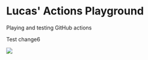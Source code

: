 # Lucas' Actions Playground
Playing and testing GitHub actions

Test change6

![](https://github.com/lucascosti/actions-public-playground/workflows/Greet%20Everyone/badge.svg?branch=master)
